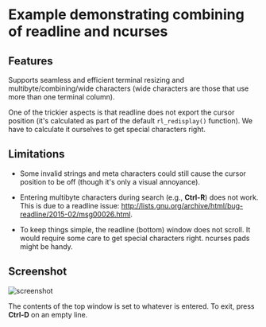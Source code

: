 # Example demonstrating combining of readline and ncurses

## Features

Supports seamless and efficient terminal resizing and multibyte/combining/wide characters (wide characters are those that use more than one terminal column).

One of the trickier aspects is that readline does not export the cursor position (it's calculated as part of the default `rl_redisplay()` function). We have to calculate it ourselves to get special characters right.

## Limitations

* Some invalid strings and meta characters could still cause the cursor position to be off (though it's only a visual annoyance).

* Entering multibyte characters during search (e.g., **Ctrl-R**) does not work. This is due to a readline issue: http://lists.gnu.org/archive/html/bug-readline/2015-02/msg00026.html.
 
* To keep things simple, the readline (bottom) window does not scroll. It would require some care to get special characters right. ncurses pads might be handy.

## Screenshot

![screenshot](https://raw.githubusercontent.com/ulfalizer/readline-and-ncurses/screenshot/screenshot.png)

The contents of the top window is set to whatever is entered. To exit, press **Ctrl-D** on an empty line.
